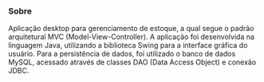 ### Sobre

Aplicação desktop para gerenciamento de estoque, a qual segue o padrão arquitetural MVC (Model-View-Controller). A aplicação foi desenvolvida na linguagem Java, utilizando a biblioteca Swing para a interface gráfica do usuário. Para a persistência de dados, foi utilizado o banco de dados MySQL, acessado através de classes DAO (Data Access Object) e conexão JDBC.
